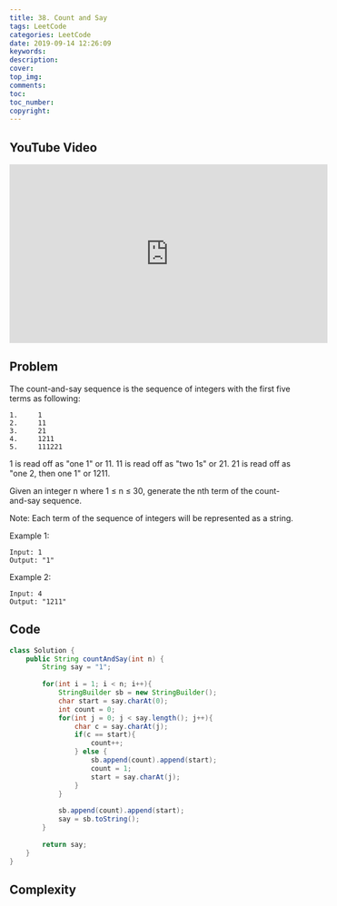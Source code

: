 ```yaml
---
title: 38. Count and Say
tags: LeetCode
categories: LeetCode
date: 2019-09-14 12:26:09
keywords:
description:
cover:
top_img:
comments:
toc:
toc_number:
copyright:
---
```

## YouTube Video
<iframe width="560" height="315" src="https://www.youtube.com/embed/0EGzSHEbXrQ" frameborder="0" allow="accelerometer; autoplay; encrypted-media; gyroscope; picture-in-picture" allowfullscreen></iframe>

## Problem
The count-and-say sequence is the sequence of integers with the first five terms as following:
```
1.     1
2.     11
3.     21
4.     1211
5.     111221
```
1 is read off as "one 1" or 11.
11 is read off as "two 1s" or 21.
21 is read off as "one 2, then one 1" or 1211.

Given an integer n where 1 ≤ n ≤ 30, generate the nth term of the count-and-say sequence.

Note: Each term of the sequence of integers will be represented as a string.

 

Example 1:
```
Input: 1
Output: "1"
```
Example 2:
```
Input: 4
Output: "1211"
```


## Code
```java
class Solution {
    public String countAndSay(int n) {
        String say = "1";
        
        for(int i = 1; i < n; i++){
            StringBuilder sb = new StringBuilder();
            char start = say.charAt(0);
            int count = 0;
            for(int j = 0; j < say.length(); j++){
                char c = say.charAt(j);
                if(c == start){
                    count++;
                } else {
                    sb.append(count).append(start);
                    count = 1;
                    start = say.charAt(j);
                }
            }
            
            sb.append(count).append(start);
            say = sb.toString();
        }
        
        return say;
    }
}
```

## Complexity
